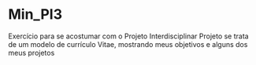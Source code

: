 # Min_PI3
Exercício para se acostumar com o Projeto Interdisciplinar 
Projeto se trata de um modelo de currículo Vitae, mostrando meus objetivos e alguns dos meus projetos
